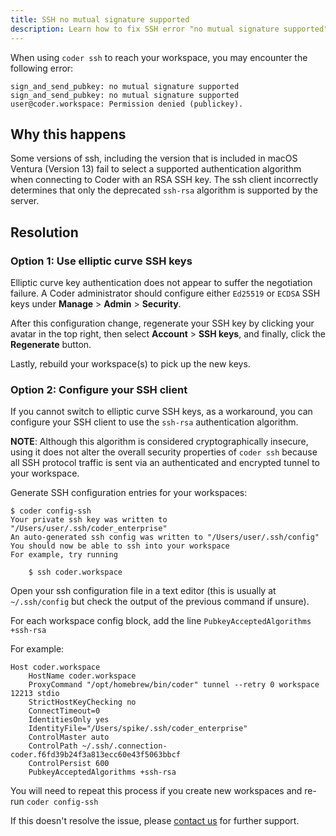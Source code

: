 ```yaml
---
title: SSH no mutual signature supported
description: Learn how to fix SSH error "no mutual signature supported"
---
```


When using `coder ssh` to reach your workspace, you may encounter the following
error:

```console
sign_and_send_pubkey: no mutual signature supported
sign_and_send_pubkey: no mutual signature supported
user@coder.workspace: Permission denied (publickey).
```

## Why this happens

Some versions of ssh, including the version that is included in macOS Ventura
(Version 13) fail to select a supported authentication algorithm when connecting
to Coder with an RSA SSH key.  The ssh client incorrectly determines that only
the deprecated `ssh-rsa` algorithm is supported by the server.

## Resolution

### Option 1: Use elliptic curve SSH keys

Elliptic curve key authentication does not appear to suffer the negotiation
failure.  A Coder administrator should configure either `Ed25519` or `ECDSA` SSH
keys under **Manage** > **Admin** > **Security**.

After this configuration change, regenerate your SSH key by clicking your avatar
in the top right, then select **Account** > **SSH keys**, and finally, click the
**Regenerate** button.

Lastly, rebuild your workspace(s) to pick up the new keys.

### Option 2: Configure your SSH client

If you cannot switch to elliptic curve SSH keys, as a workaround, you can
configure your SSH client to use the `ssh-rsa` authentication algorithm.

**NOTE**: Although this algorithm is considered cryptographically insecure,
using it does not alter the overall security properties of `coder ssh` because
all SSH protocol traffic is sent via an authenticated and encrypted tunnel to
your workspace.

Generate SSH configuration entries for your workspaces:

```console
$ coder config-ssh
Your private ssh key was written to "/Users/user/.ssh/coder_enterprise"
An auto-generated ssh config was written to "/Users/user/.ssh/config"
You should now be able to ssh into your workspace
For example, try running

    $ ssh coder.workspace
```

Open your ssh configuration file in a text editor (this is usually at
`~/.ssh/config` but check the output of the previous command if unsure).

For each workspace config block, add the line
`PubkeyAcceptedAlgorithms +ssh-rsa`

For example:

```SSH Config
Host coder.workspace
    HostName coder.workspace
    ProxyCommand "/opt/homebrew/bin/coder" tunnel --retry 0 workspace 12213 stdio
    StrictHostKeyChecking no
    ConnectTimeout=0
    IdentitiesOnly yes
    IdentityFile="/Users/spike/.ssh/coder_enterprise"
    ControlMaster auto
    ControlPath ~/.ssh/.connection-coder.f6fd39b24f3a813ecc60e43f5063bbcf
    ControlPersist 600
    PubkeyAcceptedAlgorithms +ssh-rsa
```

You will need to repeat this process if you create new workspaces and re-run
`coder config-ssh`

If this doesn't resolve the issue, please
[contact us](https://coder.com/contact) for further support.
